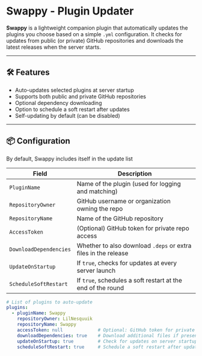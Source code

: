 # Swappy - Plugin Updater

**Swappy** is a lightweight companion plugin that automatically updates the plugins you choose based on a simple `.yml` configuration. It checks for updates from public (or private) GitHub repositories and downloads the latest releases when the server starts.

---

## 🛠️ Features

- Auto-updates selected plugins at server startup
- Supports both public and private GitHub repositories
- Optional dependency downloading
- Option to schedule a soft restart after updates
- Self-updating by default (can be disabled)

---

## 📦 Configuration

By default, Swappy includes itself in the update list

| Field                  | Description                                                    |
| ---------------------- | -------------------------------------------------------------- |
| `PluginName`           | Name of the plugin (used for logging and matching)             |
| `RepositoryOwner`      | GitHub username or organization owning the repo                |
| `RepositoryName`       | Name of the GitHub repository                                  |
| `AccessToken`          | (Optional) GitHub token for private repo access                |
| `DownloadDependencies` | Whether to also download `.deps` or extra files in the release |
| `UpdateOnStartup`      | If `true`, checks for updates at every server launch           |
| `ScheduleSoftRestart`  | If `true`, schedules a soft restart at the end of the round    |


```yml
# List of plugins to auto-update
plugins:
  - pluginName: Swappy
    repositoryOwner: LilNesquuik
    repositoryName: Swappy
    accessToken: null             # Optional: GitHub token for private repos
    downloadDependencies: true    # Download additional files if present in the release
    updateOnStartup: true         # Check for updates on server startup
    scheduleSoftRestart: true     # Schedule a soft restart after update if needed
```
